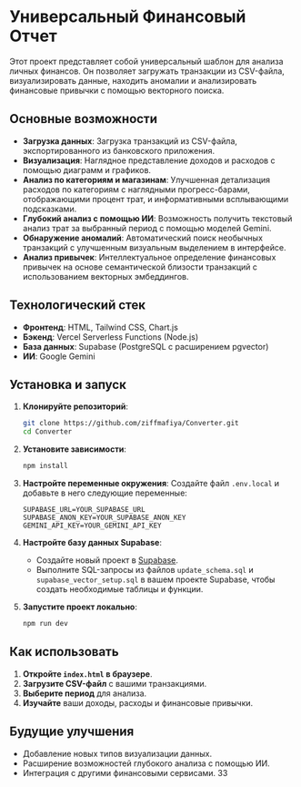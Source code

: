 # Универсальный Финансовый Отчет

Этот проект представляет собой универсальный шаблон для анализа личных финансов. Он позволяет загружать транзакции из CSV-файла, визуализировать данные, находить аномалии и анализировать финансовые привычки с помощью векторного поиска.

## Основные возможности

-   **Загрузка данных**: Загрузка транзакций из CSV-файла, экспортированного из банковского приложения.
-   **Визуализация**: Наглядное представление доходов и расходов с помощью диаграмм и графиков.
-   **Анализ по категориям и магазинам**: Улучшенная детализация расходов по категориям с наглядными прогресс-барами, отображающими процент трат, и информативными всплывающими подсказками.
-   **Глубокий анализ с помощью ИИ**: Возможность получить текстовый анализ трат за выбранный период с помощью моделей Gemini.
-   **Обнаружение аномалий**: Автоматический поиск необычных транзакций с улучшенным визуальным выделением в интерфейсе.
-   **Анализ привычек**: Интеллектуальное определение финансовых привычек на основе семантической близости транзакций с использованием векторных эмбеддингов.

## Технологический стек

-   **Фронтенд**: HTML, Tailwind CSS, Chart.js
-   **Бэкенд**: Vercel Serverless Functions (Node.js)
-   **База данных**: Supabase (PostgreSQL с расширением pgvector)
-   **ИИ**: Google Gemini

## Установка и запуск

1.  **Клонируйте репозиторий**:
    ```bash
    git clone https://github.com/ziffmafiya/Converter.git
    cd Converter
    ```

2.  **Установите зависимости**:
    ```bash
    npm install
    ```

3.  **Настройте переменные окружения**:
    Создайте файл `.env.local` и добавьте в него следующие переменные:
    ```
    SUPABASE_URL=YOUR_SUPABASE_URL
    SUPABASE_ANON_KEY=YOUR_SUPABASE_ANON_KEY
    GEMINI_API_KEY=YOUR_GEMINI_API_KEY
    ```

4.  **Настройте базу данных Supabase**:
    -   Создайте новый проект в [Supabase](https://supabase.com/).
    -   Выполните SQL-запросы из файлов `update_schema.sql` и `supabase_vector_setup.sql` в вашем проекте Supabase, чтобы создать необходимые таблицы и функции.

5.  **Запустите проект локально**:
    ```bash
    npm run dev
    ```

## Как использовать

1.  **Откройте `index.html` в браузере**.
2.  **Загрузите CSV-файл** с вашими транзакциями.
3.  **Выберите период** для анализа.
4.  **Изучайте** ваши доходы, расходы и финансовые привычки.

## Будущие улучшения

-   Добавление новых типов визуализации данных.
-   Расширение возможностей глубокого анализа с помощью ИИ.
-   Интеграция с другими финансовыми сервисами.
33
